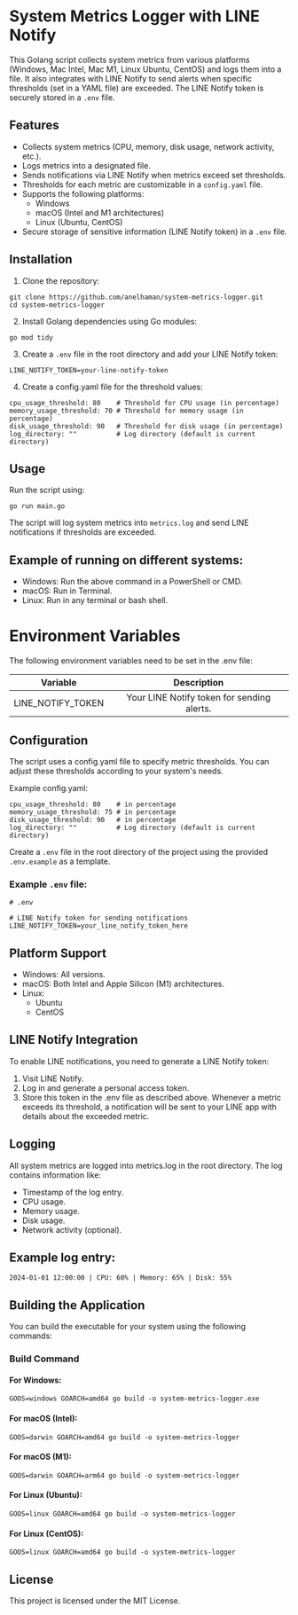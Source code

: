 # System Metrics Logger with LINE Notify
This Golang script collects system metrics from various platforms (Windows, Mac Intel, Mac M1, Linux Ubuntu, CentOS) and logs them into a file. It also integrates with LINE Notify to send alerts when specific thresholds (set in a YAML file) are exceeded. The LINE Notify token is securely stored in a `.env` file.

## Features
* Collects system metrics (CPU, memory, disk usage, network activity, etc.).
* Logs metrics into a designated file.
* Sends notifications via LINE Notify when metrics exceed set thresholds.
* Thresholds for each metric are customizable in a `config.yaml` file.
* Supports the following platforms:
    * Windows
    * macOS (Intel and M1 architectures)
    * Linux (Ubuntu, CentOS)
* Secure storage of sensitive information (LINE Notify token) in a `.env` file.

## Installation
1. Clone the repository:
```
git clone https://github.com/anelhaman/system-metrics-logger.git
cd system-metrics-logger
```
2. Install Golang dependencies using Go modules:

```
go mod tidy
```
3. Create a `.env` file in the root directory and add your LINE Notify token:

```
LINE_NOTIFY_TOKEN=your-line-notify-token
```
4. Create a config.yaml file for the threshold values:
```
cpu_usage_threshold: 80    # Threshold for CPU usage (in percentage)
memory_usage_threshold: 70 # Threshold for memory usage (in percentage)
disk_usage_threshold: 90   # Threshold for disk usage (in percentage)
log_directory: ""          # Log directory (default is current directory)
```

## Usage
Run the script using:

```
go run main.go
```
The script will log system metrics into `metrics.log` and send LINE notifications if thresholds are exceeded.

## Example of running on different systems:
* Windows: Run the above command in a PowerShell or CMD.
* macOS: Run in Terminal.
* Linux: Run in any terminal or bash shell.

# Environment Variables
The following environment variables need to be set in the .env file:


| Variable | Description|
| ------------- |:-------------:|
| LINE_NOTIFY_TOKEN | Your LINE Notify token for sending alerts.


## Configuration
The script uses a config.yaml file to specify metric thresholds. You can adjust these thresholds according to your system's needs.

Example config.yaml:

```
cpu_usage_threshold: 80    # in percentage
memory_usage_threshold: 75 # in percentage
disk_usage_threshold: 90   # in percentage
log_directory: ""          # Log directory (default is current directory)
```

Create a `.env` file in the root directory of the project using the provided `.env.example` as a template. 

### Example `.env` file:

```
# .env

# LINE Notify token for sending notifications
LINE_NOTIFY_TOKEN=your_line_notify_token_here

```

## Platform Support
* Windows: All versions.
* macOS: Both Intel and Apple Silicon (M1) architectures.
* Linux:
    * Ubuntu
    * CentOS

## LINE Notify Integration
To enable LINE notifications, you need to generate a LINE Notify token:

1. Visit LINE Notify.
2. Log in and generate a personal access token.
3. Store this token in the .env file as described above.
Whenever a metric exceeds its threshold, a notification will be sent to your LINE app with details about the exceeded metric.

## Logging
All system metrics are logged into metrics.log in the root directory. The log contains information like:

* Timestamp of the log entry.
* CPU usage.
* Memory usage.
* Disk usage.
* Network activity (optional).

## Example log entry:

```
2024-01-01 12:00:00 | CPU: 60% | Memory: 65% | Disk: 55%
``` 

## Building the Application
You can build the executable for your system using the following commands:

### Build Command
#### For Windows:

```
GOOS=windows GOARCH=amd64 go build -o system-metrics-logger.exe
```
#### For macOS (Intel):

```
GOOS=darwin GOARCH=amd64 go build -o system-metrics-logger
```
#### For macOS (M1):

```
GOOS=darwin GOARCH=arm64 go build -o system-metrics-logger
```
#### For Linux (Ubuntu):

```
GOOS=linux GOARCH=amd64 go build -o system-metrics-logger
```
#### For Linux (CentOS):

```
GOOS=linux GOARCH=amd64 go build -o system-metrics-logger
```
## License
This project is licensed under the MIT License.